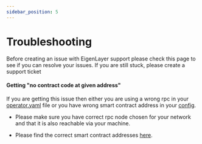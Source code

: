 ```yaml
---
sidebar_position: 5
---
```


# Troubleshooting

Before creating an issue with EigenLayer support please check this page to see if you can resolve your issues. If you are still stuck, please create a support ticket

#### Getting "no contract code at given address"

If you are getting this issue then either you are using a wrong rpc in your [operator.yaml][ref1] file or you have wrong smart contract address in your [config][ref2].

* Please make sure you have correct rpc node chosen for your network and that it is also reachable via your machine.

* Please find the correct smart contract addresses [here][ref3].

[ref1]: https://github.com/Layr-Labs/eigenlayer-cli/blob/master/pkg/operator/config/operator-config-example.yaml#L32
[ref2]: https://github.com/Layr-Labs/eigenlayer-cli/blob/master/pkg/operator/config/operator-config-example.yaml#L25
[ref3]: ./operator-installation#holesky-smart-contract-addresses